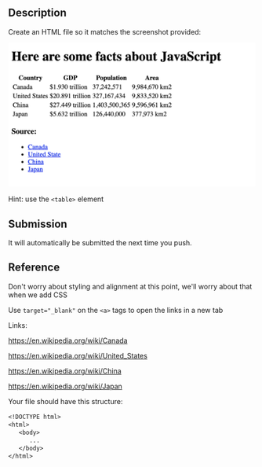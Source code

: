## Description

Create an HTML file so it matches the screenshot provided:

![goal](goal.png)

Hint: use the `<table>` element

## Submission

It will automatically be submitted the next time you push.

## Reference

Don't worry about styling and alignment at this point, we'll worry about that when we add CSS

Use `target="_blank"` on the `<a>` tags to open the links in a new tab

Links:

https://en.wikipedia.org/wiki/Canada

https://en.wikipedia.org/wiki/United_States

https://en.wikipedia.org/wiki/China

https://en.wikipedia.org/wiki/Japan

Your file should have this structure:

```
<!DOCTYPE html>
<html>
   <body>
      ...
   </body>
</html>
```
